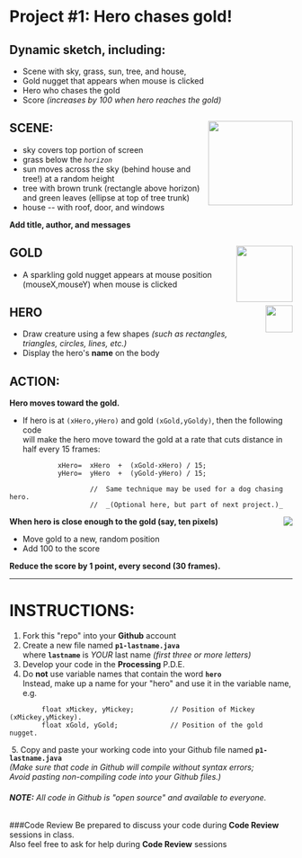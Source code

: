 # Project #1:             Hero chases gold!
## Dynamic sketch, including:
+ Scene with sky, grass, sun, tree, and house,  
+ Gold nugget that appears when mouse is clicked
+ Hero who chases the gold
+ Score _(increases by 100 when hero reaches the gold)_

## SCENE:     <img src="http://suffolk.li/img/tree.png" WIDTH=150 align=right>
+ sky covers top portion of screen
+ grass below the *`horizon`*
+ sun moves across the sky (behind house and tree!) at a random height
+ tree with brown trunk (rectangle above horizon) and green leaves (ellipse at top of tree trunk) 
+ house -- with roof, door, and windows  

**Add title, author, and messages**

## GOLD     <img src="http://suffolk.li/img/Screen Shot 2016-02-01 at 4.56.53 PM.png" WIDTH=100 align=right>
+ A sparkling gold nugget appears at mouse position (mouseX,mouseY) when mouse is clicked

## HERO     <img src="http://suffolk.li/cst112/61cst112/students/img/mickey.png" WIDTH=48 align=right>
+ Draw creature using a few shapes _(such as rectangles, triangles, circles, lines, etc.)_
+ Display the hero's **name** on the body

## ACTION:  
**Hero moves toward the gold.**
+ If hero is at `(xHero,yHero)` and gold `(xGold,yGoldy)`, then the following code  
will make the hero move toward the gold  at a rate that cuts distance in half every 15 frames:
```
            xHero=  xHero  +  (xGold-xHero) / 15;
            yHero=  yHero  +  (yGold-yHero) / 15;
```  
                        //  Same technique may be used for a dog chasing hero.  
                        //  _(Optional here, but part of next project.)_   
**When hero is close enough to the gold (say, ten pixels)**     <img src=http://suffolk.li/img/hero.png align=right>
+ Move gold to a new, random position
+ Add 100 to the score  

**Reduce the score by 1 point, every second (30 frames).**

----

# INSTRUCTIONS:
1. Fork this "repo" into your **Github** account
2. Create a new file named **`p1-lastname.java`**  
    where **`lastname`** is  *YOUR* last name 
    *(first three or more letters)*
3. Develop your code in the **Processing** P.D.E.
4. Do **not** use variable names that contain the word **`hero`**  
Instead, make up a name for your "hero" and use it in the variable name, e.g.  
```
        float xMickey, yMickey;         // Position of Mickey (xMickey,yMickey).
        float xGold, yGold;             // Position of the gold nugget.
```
&nbsp;5. Copy and paste your working code into your Github file named **`p1-lastname.java`**  
_(Make sure that code in Github will compile without syntax errors;  
Avoid pasting non-compiling code into your Github files.)_

###### **NOTE:** All code in Github is "open source" and available to everyone.  


###Code Review
Be prepared to discuss your code during **Code Review** sessions in class.  
Also feel free to ask for help during **Code Review** sessions
